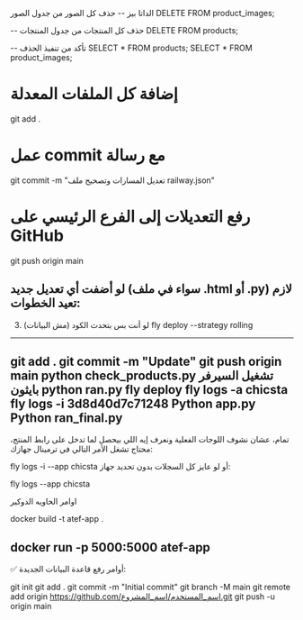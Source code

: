 الداتا بيز
-- حذف كل الصور من جدول الصور
DELETE FROM product_images;

-- حذف كل المنتجات من جدول المنتجات
DELETE FROM products;

-- تأكد من تنفيذ الحذف
SELECT * FROM products;
SELECT * FROM product_images;


# إضافة كل الملفات المعدلة
git add .

# عمل commit مع رسالة
git commit -m "تعديل المسارات وتصحيح ملف railway.json"

# رفع التعديلات إلى الفرع الرئيسي على GitHub
git push origin main


لو أضفت أي تعديل جديد (سواء في ملف .html أو .py) لازم تعيد الخطوات:
--------------
3. لو أنت بس بتحدث الكود (مش البيانات)
fly deploy --strategy rolling
------------------------
git add .
git commit -m "Update"
git push origin main
python check_products.py
تشغيل السيرفر بايثون
python ran.py
fly deploy
fly logs -a chicsta
fly logs -i 3d8d40d7c71248
Python app.py
Python ran_final.py
------------------
تمام، عشان نشوف اللوجات الفعلية ونعرف إيه اللي بيحصل لما تدخل على رابط المنتج، محتاج تشغل الأمر التالي في ترمينال جهازك:

fly logs -i <machine-id> --app chicsta
أو لو عايز كل السجلات بدون تحديد جهاز:

fly logs --app chicsta

اوامر الحاويه الدوكير

docker build -t atef-app .


docker run -p 5000:5000 atef-app
--------------------------
✅ أوامر رفع قاعدة البيانات الجديدة:




git init
git add .
git commit -m "Initial commit"
git branch -M main
git remote add origin https://github.com/اسم_المستخدم/اسم_المشروع.git
git push -u origin main
